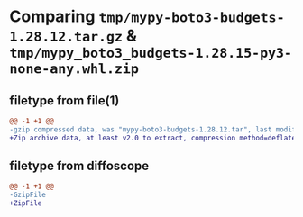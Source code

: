 # Comparing `tmp/mypy-boto3-budgets-1.28.12.tar.gz` & `tmp/mypy_boto3_budgets-1.28.15-py3-none-any.whl.zip`

## filetype from file(1)

```diff
@@ -1 +1 @@
-gzip compressed data, was "mypy-boto3-budgets-1.28.12.tar", last modified: Thu Jul 27 05:34:22 2023, max compression
+Zip archive data, at least v2.0 to extract, compression method=deflate
```

## filetype from diffoscope

```diff
@@ -1 +1 @@
-GzipFile
+ZipFile
```

